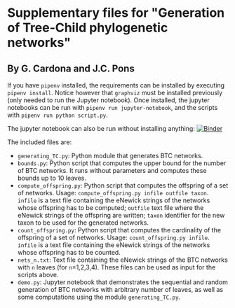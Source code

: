 # Supplementary files for "Generation of Tree-Child phylogenetic networks"
## By G. Cardona and J.C. Pons

If you have `pipenv` installed, the requirements can be installed by executing `pipenv install`. Notice however that `graphviz` must be installed previously (only needed to run the Jupyter notebook).
Once installed, the jupyter 
notebooks can be run with `pipenv run jupyter-notebook`, and the scripts with `pipenv run python script.py`. 

The jupyter notebook can also be run without installing anything:
[![Binder](https://mybinder.org/badge_logo.svg)](https://mybinder.org/v2/gh/bielcardona/TCGenerators/master?filepath=demo.ipynb)


The included files are:

* `generating_TC.py`: Python module that generates BTC networks.
* `bounds.py`: Python script that computes the upper bound for the number of BTC networks. It runs without parameters and computes these bounds up to 10 leaves.
* `compute_offspring.py`: Python script that computes the offspring of a set of networks. Usage: `compute_offspring.py infile outfile taxon`. `infile` is a text file containing the eNewick strings of the networks whose offspring has to be computed; `outfile` text file where the eNewick strings of the offspring are written; `taxon` identifier for the new taxon to be used for the generated networks.
* `count_offspring.py`: Python script that computes the cardinality of the offspring of a set of networks. Usage: `count_offspring.py infile`. `infile` is a text file containing the eNewick strings of the networks whose offspring has to be counted.
* `nets_n.txt`: Text file containing the eNewick strings of the BTC networks with `n` leaves (for `n`=1,2,3,4). These files can be used as input for the scripts above.
* `demo.py`: Jupyter notebook that demonstrates the sequential and random generation of BTC networks with arbitrary number of leaves, as well as some computations using the module `generating_TC.py`.


